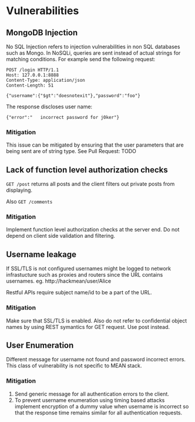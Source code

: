 # Vulnerabilities

## MongoDB Injection
No SQL Injection refers to injection vulnerabilities in non SQL databases such as Mongo. In NoSQLi, queries are sent instead of actual strings for matching conditions. For example send the following request:
```
POST /login HTTP/1.1
Host: 127.0.0.1:8888
Content-Type: application/json
Content-Length: 51

{"username":{"$gt":"doesnotexit"},"password":"foo"}
```

The response discloses user name:
```
{"error":"   incorrect password for j0ker"}
```
### Mitigation
This issue can be mitigated by ensuring that the user parameters that are being sent are of string type. See Pull Request: TODO

## Lack of function level authorization checks
`GET /post` returns all posts and the client filters out private posts from displaying.

Also `GET /comments`
### Mitigation
Implement function level authorization checks at the server end. Do not depend on client side validation and filtering.

## Username leakage
If SSL/TLS is not configured usernames might be logged to network infrastucture such as proxies and routers since the URL contains usernames. eg. http://hackmean/user/Alice

Restful APIs require subject name/id to be a part of the URL. 

### Mitigation
Make sure that SSL/TLS is enabled. Also do not refer to confidential object names by using REST symantics for GET request. Use post instead.

## User Enumeration
Different message for username not found and password incorrect errors. This class of vulnerability is not specific to MEAN stack.

### Mitigation
1. Send generic message for all authentication errors to the client.
2. To prevent username enumeration using timing based attacks implement 
encryption of a dummy value when username is incorrect so that the response time remains similar for all authentication requests.

